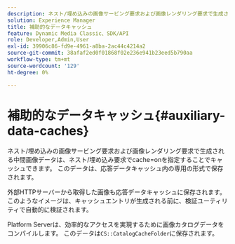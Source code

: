 ```yaml
---
description: ネスト/埋め込みの画像サービング要求および画像レンダリング要求で生成される中間画像データは、ネスト/埋め込み要求でcache=onを指定することでキャッシュできます。 このデータは、応答データキャッシュ内の専用の形式で保存されます。
solution: Experience Manager
title: 補助的なデータキャッシュ
feature: Dynamic Media Classic、SDK/API
role: Developer,Admin,User
exl-id: 39906c86-fd9e-4961-a8ba-2ac44c4214a2
source-git-commit: 38afaf2ed0f01868f02e236e941b23eed5b790aa
workflow-type: tm+mt
source-wordcount: '129'
ht-degree: 0%

---
```


# 補助的なデータキャッシュ{#auxiliary-data-caches}

ネスト/埋め込みの画像サービング要求および画像レンダリング要求で生成される中間画像データは、ネスト/埋め込み要求でcache=onを指定することでキャッシュできます。 このデータは、応答データキャッシュ内の専用の形式で保存されます。

外部HTTPサーバーから取得した画像も応答データキャッシュに保存されます。 このようなイメージは、キャッシュエントリが生成される前に、検証ユーティリティで自動的に検証されます。

Platform Serverは、効率的なアクセスを実現するために画像カタログデータをコンパイルします。 このデータは`CS::CatalogCacheFolder`に保存されます。
